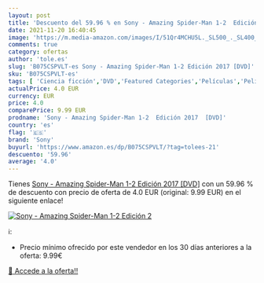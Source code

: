 ```yaml
---
layout: post
title: 'Descuento del 59.96 % en Sony - Amazing Spider-Man 1-2  Edición 2'
date: 2021-11-20 16:40:45
image: 'https://m.media-amazon.com/images/I/51Qr4MCHU5L._SL500_._SL400_.jpg'
comments: true
category: ofertas
author: 'tole.es'
slug: 'B075CSPVLT-es Sony - Amazing Spider-Man 1-2 Edición 2017 [DVD]'
sku: 'B075CSPVLT-es'
tags: [ 'Ciencia ficción','DVD','Featured Categories','Películas','Películas y TV','sony', ]
actualPrice: 4.0 EUR
currency: EUR
price: 4.0
comparePrice: 9.99 EUR
prodname: 'Sony - Amazing Spider-Man 1-2  Edición 2017  [DVD]'
country: 'es'
flag: '🇪🇸'
brand: 'Sony'
buyurl: 'https://www.amazon.es/dp/B075CSPVLT/?tag=tolees-21'
descuento: '59.96'
average: '4.0'
---
```


Tienes [Sony - Amazing Spider-Man 1-2  Edición 2017  [DVD]](https://www.amazon.es/dp/B075CSPVLT/?tag=tolees-21) con un 59.96 % de descuento con precio de oferta de 4.0 EUR (original: 9.99 EUR) en el siguiente enlace!

[![Sony - Amazing Spider-Man 1-2  Edición 2](https://m.media-amazon.com/images/I/51Qr4MCHU5L._SL500_._SL400_.jpg)](https://www.amazon.es/dp/B075CSPVLT/?tag=tolees-21)

ℹ️:

- Precio mínimo ofrecido por este vendedor en los 30 días anteriores a la oferta: 9.99€

[🛒 Accede a la oferta!!](https://www.amazon.es/dp/B075CSPVLT/?tag=tolees-21)
